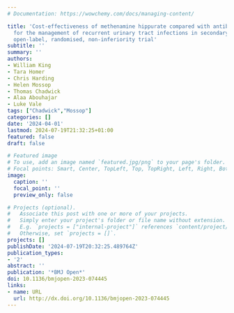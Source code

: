 ```yaml
---
# Documentation: https://wowchemy.com/docs/managing-content/

title: 'Cost-effectiveness of methenamine hippurate compared with antibiotic prophylaxis
  for the management of recurrent urinary tract infections in secondary care: a multicentre,
  open-label, randomised, non-inferiority trial'
subtitle: ''
summary: ''
authors:
- William King
- Tara Homer
- Chris Harding
- Helen Mossop
- Thomas Chadwick
- Alaa Abouhajar
- Luke Vale
tags: ["Chadwick","Mossop"]
categories: []
date: '2024-04-01'
lastmod: 2024-07-19T21:32:25+01:00
featured: false
draft: false

# Featured image
# To use, add an image named `featured.jpg/png` to your page's folder.
# Focal points: Smart, Center, TopLeft, Top, TopRight, Left, Right, BottomLeft, Bottom, BottomRight.
image:
  caption: ''
  focal_point: ''
  preview_only: false

# Projects (optional).
#   Associate this post with one or more of your projects.
#   Simply enter your project's folder or file name without extension.
#   E.g. `projects = ["internal-project"]` references `content/project/deep-learning/index.md`.
#   Otherwise, set `projects = []`.
projects: []
publishDate: '2024-07-19T20:32:25.489764Z'
publication_types:
- '2'
abstract: ''
publication: '*BMJ Open*'
doi: 10.1136/bmjopen-2023-074445
links:
- name: URL
  url: http://dx.doi.org/10.1136/bmjopen-2023-074445
---
```

